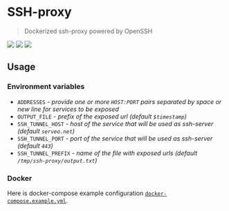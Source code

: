# SSH-proxy

> Dockerized ssh-proxy powered by OpenSSH

[![](https://images.microbadger.com/badges/image/alebabai/ssh-proxy.svg)](https://microbadger.com/images/alebabai/ssh-proxy "Get your own image badge on microbadger.com")
[![](https://images.microbadger.com/badges/version/alebabai/ssh-proxy.svg)](https://microbadger.com/images/alebabai/ssh-proxy "Get your own version badge on microbadger.com")
[![](https://images.microbadger.com/badges/license/alebabai/ssh-proxy.svg)](https://microbadger.com/images/alebabai/ssh-proxy "Get your own license badge on microbadger.com")

## Usage

### Environment variables

- `ADDRESSES` - _provide one or more `HOST:PORT` pairs separated by space or new line for services to be exposed_
- `OUTPUT_FILE` - _prefix of the exposed url (default `$timestamp`)_
- `SSH_TUNNEL_HOST` - _host of the service that will be used as ssh-server (default `serveo.net`)_
- `SSH_TUNNEL_PORT` - _port of the service that will be used as ssh-server (default `443`)_
- `SSH_TUNNEL_PREFIX` - _name of the file with exposed urls (default `/tmp/ssh-proxy/output.txt`)_

### Docker

Here is docker-compose example configuration [`docker-compose.example.yml`](docker-compose.example.yml).

